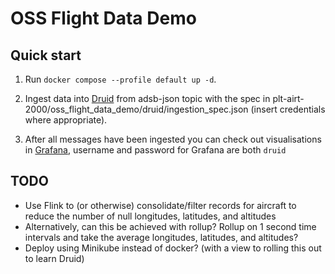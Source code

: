 # OSS Flight Data Demo

## Quick start

1. Run `docker compose --profile default up -d`.       

2. Ingest data into [Druid](https://localhost:8888) from adsb-json topic with the spec in plt-airt-2000/oss_flight_data_demo/druid/ingestion_spec.json (insert credentials where appropriate).

3. After all messages have been ingested you can check out visualisations in [Grafana](localhost:3000), username and password for Grafana are both `druid`

## TODO

* Use Flink to (or otherwise) consolidate/filter records for aircraft to reduce the number of null longitudes, latitudes, and altitudes
* Alternatively, can this be achieved with rollup? Rollup on 1 second time intervals and take the average  longitudes, latitudes, and altitudes?
* Deploy using Minikube instead of docker? (with a view to rolling this out to learn Druid)
